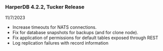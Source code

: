 ### HarperDB 4.2.2, Tucker Release
11/7/2023

* Increase timeouts for NATS connections.
* Fix for database snapshots for backups (and for clone node).
* Fix application of permissions for default tables exposed through REST
* Log replication failures with record information
